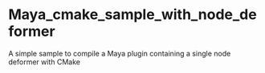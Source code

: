 # Maya_cmake_sample_with_node_deformer
A simple sample to compile a Maya plugin containing a single node deformer with CMake
